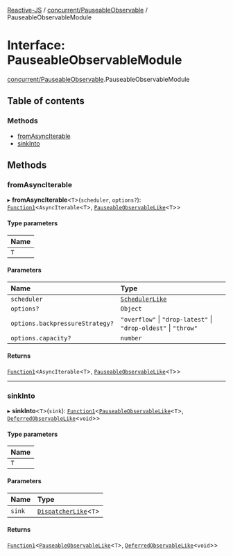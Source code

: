 [Reactive-JS](../README.md) / [concurrent/PauseableObservable](../modules/concurrent_PauseableObservable.md) / PauseableObservableModule

# Interface: PauseableObservableModule

[concurrent/PauseableObservable](../modules/concurrent_PauseableObservable.md).PauseableObservableModule

## Table of contents

### Methods

- [fromAsyncIterable](concurrent_PauseableObservable.PauseableObservableModule.md#fromasynciterable)
- [sinkInto](concurrent_PauseableObservable.PauseableObservableModule.md#sinkinto)

## Methods

### fromAsyncIterable

▸ **fromAsyncIterable**<`T`\>(`scheduler`, `options?`): [`Function1`](../modules/functions.md#function1)<`AsyncIterable`<`T`\>, [`PauseableObservableLike`](concurrent.PauseableObservableLike.md)<`T`\>\>

#### Type parameters

| Name |
| :------ |
| `T` |

#### Parameters

| Name | Type |
| :------ | :------ |
| `scheduler` | [`SchedulerLike`](concurrent.SchedulerLike.md) |
| `options?` | `Object` |
| `options.backpressureStrategy?` | ``"overflow"`` \| ``"drop-latest"`` \| ``"drop-oldest"`` \| ``"throw"`` |
| `options.capacity?` | `number` |

#### Returns

[`Function1`](../modules/functions.md#function1)<`AsyncIterable`<`T`\>, [`PauseableObservableLike`](concurrent.PauseableObservableLike.md)<`T`\>\>

___

### sinkInto

▸ **sinkInto**<`T`\>(`sink`): [`Function1`](../modules/functions.md#function1)<[`PauseableObservableLike`](concurrent.PauseableObservableLike.md)<`T`\>, [`DeferredObservableLike`](concurrent.DeferredObservableLike.md)<`void`\>\>

#### Type parameters

| Name |
| :------ |
| `T` |

#### Parameters

| Name | Type |
| :------ | :------ |
| `sink` | [`DispatcherLike`](concurrent.DispatcherLike.md)<`T`\> |

#### Returns

[`Function1`](../modules/functions.md#function1)<[`PauseableObservableLike`](concurrent.PauseableObservableLike.md)<`T`\>, [`DeferredObservableLike`](concurrent.DeferredObservableLike.md)<`void`\>\>
